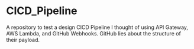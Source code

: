 # CICD_Pipeline
A repository to test a design CICD Pipeline I thought of using API Gateway, AWS Lambda, and GitHub Webhooks.
GitHub lies about the structure of their payload.
